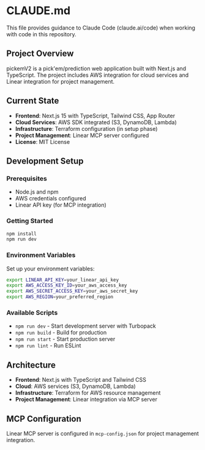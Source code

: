 # CLAUDE.md

This file provides guidance to Claude Code (claude.ai/code) when working with code in this repository.

## Project Overview

pickemV2 is a pick'em/prediction web application built with Next.js and TypeScript. The project includes AWS integration for cloud services and Linear integration for project management.

## Current State

- **Frontend**: Next.js 15 with TypeScript, Tailwind CSS, App Router
- **Cloud Services**: AWS SDK integrated (S3, DynamoDB, Lambda)
- **Infrastructure**: Terraform configuration (in setup phase)
- **Project Management**: Linear MCP server configured
- **License**: MIT License

## Development Setup

### Prerequisites
- Node.js and npm
- AWS credentials configured
- Linear API key (for MCP integration)

### Getting Started
```bash
npm install
npm run dev
```

### Environment Variables
Set up your environment variables:
```bash
export LINEAR_API_KEY=your_linear_api_key
export AWS_ACCESS_KEY_ID=your_aws_access_key
export AWS_SECRET_ACCESS_KEY=your_aws_secret_key
export AWS_REGION=your_preferred_region
```

### Available Scripts
- `npm run dev` - Start development server with Turbopack
- `npm run build` - Build for production
- `npm run start` - Start production server
- `npm run lint` - Run ESLint

## Architecture

- **Frontend**: Next.js with TypeScript and Tailwind CSS
- **Cloud**: AWS services (S3, DynamoDB, Lambda)
- **Infrastructure**: Terraform for AWS resource management
- **Project Management**: Linear integration via MCP server

## MCP Configuration

Linear MCP server is configured in `mcp-config.json` for project management integration.
